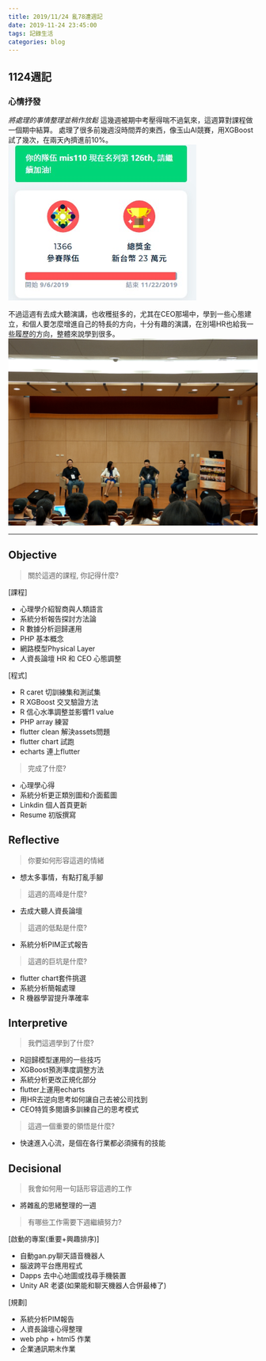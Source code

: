```yaml
---
title: 2019/11/24 亂78遭週記
date: 2019-11-24 23:45:00
tags: 記錄生活
categories: blog
---
```

## **1124週記**

### 心情抒發
*將處理的事情整理並稍作放鬆*
這幾週被期中考壓得喘不過氣來，這週算對課程做一個期中結算。
處理了很多前幾週沒時間弄的東西，像玉山AI競賽，用XGBoost試了幾次，在兩天內擠進前10%。
![](https://raw.githubusercontent.com/kidneyweakx/img-host/image/image/2019112401.jpg)
<!-- more -->
不過這週有去成大聽演講，也收穫挺多的，尤其在CEO那場中，學到一些心態建立，和個人要怎麼增進自己的特長的方向，十分有趣的演講，在別場HR也給我一些履歷的方向，整體來說學到很多。
![](https://raw.githubusercontent.com/kidneyweakx/img-host/image/image/2019112402.jpg)

---

## **Objective**

> 關於這週的課程, 你記得什麼?

[課程]
- 心理學介紹智商與人類語言
- 系統分析報告探討方法論
- R 數據分析迴歸運用
- PHP 基本概念
- 網路模型Physical Layer
- 人資長論壇 HR 和 CEO 心態調整

[程式]
- R caret 切訓練集和測試集
- R XGBoost 交叉驗證方法
- R 信心水準調整並影響f1 value
- PHP array 練習
- flutter clean 解決assets問題
- flutter chart 試跑
- echarts 連上flutter

> 完成了什麼?

- 心理學心得
- 系統分析更正類別圖和介面藍圖
- Linkdin 個人首頁更新
- Resume 初版撰寫


## **Reflective**

> 你要如何形容這週的情緒

* 想太多事情，有點打亂手腳

> 這週的高峰是什麼?

* 去成大聽人資長論壇

> 這週的低點是什麼?

* 系統分析PIM正式報告

> 這週的巨坑是什麼?

* flutter chart套件挑選
* 系統分析簡報處理
* R 機器學習提升準確率

## **Interpretive**

> 我們這週學到了什麼?

- R迴歸模型運用的一些技巧
- XGBoost預測準度調整方法
- 系統分析更改正規化部分
- flutter上運用echarts
- 用HR去逆向思考如何讓自己去被公司找到
- CEO特質多閱讀多訓練自己的思考模式

> 這週一個重要的領悟是什麼?

* 快速進入心流，是個在各行業都必須擁有的技能

## **Decisional**

> 我會如何用一句話形容這週的工作

* 將雜亂的思緒整理的一週

> 有哪些工作需要下週繼續努力?

[啟動的專案(重要+興趣排序)]

- 自動gan.py聊天語音機器人
- 腦波跨平台應用程式
- Dapps 去中心地圖或找尋手機裝置
- Unity AR 老婆(如果能和聊天機器人合併最棒了)

[規劃]

- 系統分析PIM報告
- 人資長論壇心得整理
- web php + html5 作業
- 企業通訊期末作業

